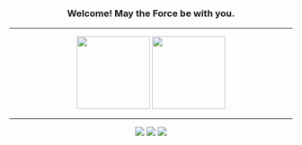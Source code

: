 <h3 align="center">Welcome! May the Force be with you.</h3>

---

<p align="center">
  <img height="130em" src="https://github-readme-stats.vercel.app/api?username=lorislambert&border_color=0D1117&show_icons=true&theme=github_dark&include_all_commits=true&count_private=true"/>
  <img height="130em" src="https://github-readme-stats.vercel.app/api/top-langs/?username=lorislambert&border_color=0D1117&layout=compact&langs_count=7&theme=github_dark"/>
</p>

---

<p align="center">
  <a href="https://www.instagram.com/lohane.diogo/"><img src="https://img.shields.io/badge/Instagram-E4405F?style=for-the-badge&logo=instagram&logoColor=white"></a>
  <a href="mailto:lohanegdiogo@protonmail.com"><img src="https://img.shields.io/badge/ProtonMail-8B89CC?style=for-the-badge&logo=protonmail&logoColor=white"></a>
  <a href="https://www.linkedin.com/in/lohane-gd/"><img src="https://img.shields.io/badge/LinkedIn-0077B5?style=for-the-badge&logo=linkedin&logoColor=white"></a>
</p>
